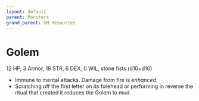 ```yaml
---
layout: default
parent: Monsters
grand_parent: GM Resources
---
```


# Golem

12 HP, 3 Armor, 18 STR, 6 DEX, 0 WIL, stone fists (d10+d10)

- Immune to mental attacks. Damage from fire is _enhanced_.
- Scratching off the first letter on its forehead or performing in reverse the ritual that created it reduces the Golem to mud. 
